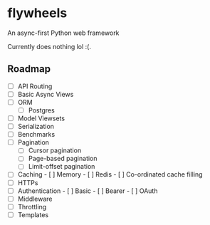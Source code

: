 # flywheels

An async-first Python web framework

Currently does nothing lol :(.


## Roadmap

- [ ] API Routing
- [ ] Basic Async Views
- [ ] ORM
    - [ ] Postgres
- [ ] Model Viewsets
- [ ] Serialization
- [ ] Benchmarks
- [ ] Pagination
    - [ ] Cursor pagination
    - [ ] Page-based pagination
    - [ ] Limit-offset pagination
- [ ] Caching
        - [ ] Memory
        - [ ] Redis
        - [ ] Co-ordinated cache filling
- [ ] HTTPs
- [ ] Authentication
        - [ ] Basic
        - [ ] Bearer
        - [ ] OAuth
- [ ] Middleware
- [ ] Throttling
- [ ] Templates

